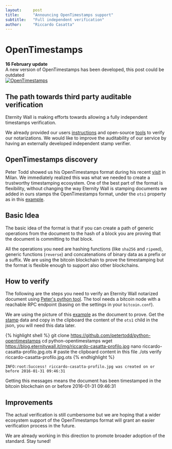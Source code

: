 ```yaml
---
layout:     post
title:      "Announcing OpenTimestamps support"
subtitle:   "Full independent verification"
author:     "Riccardo Casatta"
---
```


# OpenTimestamps

<div class="alert alert-warning" role="alert">
  <strong>16 February update</strong><br> A new version of OpenTimestamps has been developed, this post could be outdated
</div>

<a href="{{ site.baseurl }}/img/mail-stamp-template.svg">
<img src="{{ site.baseurl }}/img/mail-stamp-template.svg" alt="OpenTimestamps"  />
</a>

## The path towards third party auditable verification

Eternity Wall is making efforts towards allowing a fully independent timestamps verification.

We already provided our users [instructions](https://blog.eternitywall.it/2016/02/16/how-to-verify-notarization/) and open-source [tools](/2016/05/16/how-to-independently-verify-notarization/) to verify our notarizations.
We would like to improve the auditability of our service by having an externally developed independent stamp verifier.

## OpenTimestamps discovery

Peter Todd showed us his OpenTimestamps format during his recent [visit](https://petertodd.org/2016/talks-dex-arnhem-dev-workshop) in Milan.
We immediately realized this was what we needed to create a trustworthy timestamping ecosystem. One of the best part of the format is flexibility, without changing the way Eternity Wall is stamping documents we added in ours stamps the OpenTimestamps format, under the `ots1` property as in this [example](https://eternitywall.it/v1/hash/20c7ba9c57f653b7c079df5171c196f494a5446d684c1b26a63bc5fc3fa2e25e).

## Basic Idea

The basic idea of the format is that if you can create a path of generic operations from the document to the hash of a block you are proving that the document is committing to that block.

All the operations you need are hashing functions (like `sha256` and `ripemd`), generic functions (`reverse`) and concatenations of binary data as a prefix or a suffix.
We are using the bitcoin blockchain to prove the timestamping but the format is flexible enough to support also other blockchains.

## How to verify

The following are the steps you need to verify an Eternity Wall notarized document using [Peter's python tool](https://github.com/petertodd/python-opentimestamps). The tool needs a bitcoin node with a reachable RPC endpoint (basing on the settings in your `bitcoin.conf`).

We are using the picture of this [example](https://blog.eternitywall.it/2016/02/16/how-to-verify-notarization/) as the document to prove. Get the [stamp](https://eternitywall.it/v1/hash/20c7ba9c57f653b7c079df5171c196f494a5446d684c1b26a63bc5fc3fa2e25e) data and copy in the clipboard the content of the `ots1` child in the json, you will need this data later.


{% highlight shell %}
git clone https://github.com/petertodd/python-opentimestamps
cd python-opentimestamps
wget https://blog.eternitywall.it/img/riccardo-casatta-profilo.jpg
nano riccardo-casatta-profilo.jpg.ots # paste the clipboard content in this file
./ots verify riccardo-casatta-profilo.jpg.ots
{% endhighlight %}

```
INFO:root:Success! riccardo-casatta-profilo.jpg was created on or before 2016-01-31 09:46:31
```

Getting this messages means the document has been timestamped in the bitcoin blockchain on or before 2016-01-31 09:46:31


## Improvements

The actual verification is still cumbersome but we are hoping that a wider ecosystem support of the OpenTimestamps format will grant an easier verification process in the future.

We are already working in this direction to promote broader adoption of the standard. Stay tuned!
